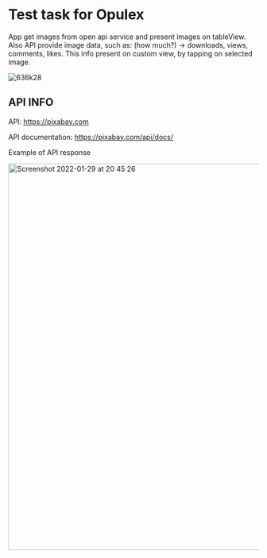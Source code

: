 # Test task for Opulex


App get images from open api service and present images on tableView. Also API provide image data, such as: (how much?) -> downloads, views, comments, likes. This info present on custom view, by tapping on selected image.

![636k28](https://user-images.githubusercontent.com/90447243/151671938-7e6a28ce-93ba-440d-8c2c-51e9d745cf0f.gif)


## API INFO

API: https://pixabay.com

API documentation: https://pixabay.com/api/docs/

Example of API response

<img width="778" alt="Screenshot 2022-01-29 at 20 45 26" src="https://user-images.githubusercontent.com/90447243/151671961-f7bbe4b3-10b6-4672-8d80-c6cbc9a2d1db.png">

